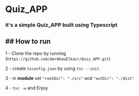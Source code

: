 # Quiz_APP

### it's a simple Quiz_APP built using Typescript

## ## How to run

1 - Clone the repo by running (`https://github.com/AmrAbouElkair/Quiz_APP.git`)

2 - create `tsconfig.json` by using `tsc --init`

3 - in **module** set `"rootDir": "./src"` and `"outDir": "./dist"`

4 - `tsc -w` and Enjoy
